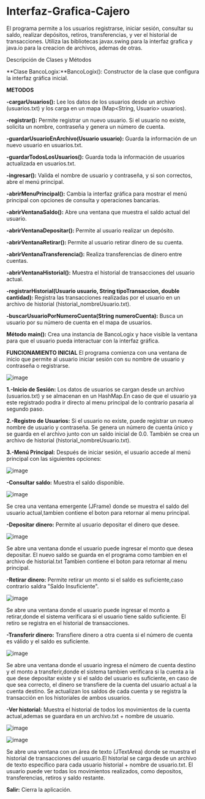 # Interfaz-Grafica-Cajero
El programa permite a los usuarios registrarse, iniciar sesión, consultar su saldo, realizar depósitos, retiros, transferencias, y ver el historial de transacciones.
Utiliza las bibliotecas javax.swing para la interfaz grafica y java.io para la creacion de archivos, ademas de otras.

Descripción de Clases y Métodos

**Clase BancoLogix:**BancoLogix(): Constructor de la clase que configura la interfaz gráfica inicial.

**METODOS**

**-cargarUsuarios():** Lee los datos de los usuarios desde un archivo (usuarios.txt) y los carga en un mapa (Map<String, Usuario> usuarios).

**-registrar():** Permite registrar un nuevo usuario. Si el usuario no existe, solicita un nombre, contraseña y genera un número de cuenta.

**-guardarUsuarioEnArchivo(Usuario usuario):** Guarda la información de un nuevo usuario en usuarios.txt.

**-guardarTodosLosUsuarios():** Guarda toda la información de usuarios actualizada en usuarios.txt.

**-ingresar():** Valida el nombre de usuario y contraseña, y si son correctos, abre el menú principal.

**-abrirMenuPrincipal():** Cambia la interfaz gráfica para mostrar el menú principal con opciones de consulta y operaciones bancarias.

**-abrirVentanaSaldo():** Abre una ventana que muestra el saldo actual del usuario.

**-abrirVentanaDepositar():** Permite al usuario realizar un depósito.

**-abrirVentanaRetirar():** Permite al usuario retirar dinero de su cuenta.

**-abrirVentanaTransferencia():** Realiza transferencias de dinero entre cuentas.

**-abrirVentanaHistorial():** Muestra el historial de transacciones del usuario actual.

**-registrarHistorial(Usuario usuario, String tipoTransaccion, double cantidad):** Registra las transacciones realizadas por el usuario en un archivo de historial (historial_nombreUsuario.txt).

**-buscarUsuarioPorNumeroCuenta(String numeroCuenta):** Busca un usuario por su número de cuenta en el mapa de usuarios.

**Método main():**
Crea una instancia de BancoLogix y hace visible la ventana para que el usuario pueda interactuar con la interfaz gráfica.

**FUNCIONAMIENTO INICIAL**
El programa comienza con una ventana de inicio que permite al usuario iniciar sesión con su nombre de usuario y contraseña o registrarse.


![image](https://github.com/user-attachments/assets/802d86a8-b9fa-41ab-94f4-aa729fb65fc0)









**1.-Inicio de Sesión:**
Los datos de usuarios se cargan desde un archivo (usuarios.txt) y se almacenan en un HashMap.En caso de que el usuario ya este registrado podra ir directo al menu principal de lo contrario pasaria al segundo paso.

**2.-Registro de Usuarios:**
Si el usuario no existe, puede registrar un nuevo nombre de usuario y contraseña.
Se genera un número de cuenta único y se guarda en el archivo junto con un saldo inicial de 0.0.
También se crea un archivo de historial (historial_nombreUsuario.txt).

**3.-Menú Principal:**
Después de iniciar sesión, el usuario accede al menú principal con las siguientes opciones:

![image](https://github.com/user-attachments/assets/1494490b-3797-47d5-b276-e54ac623d7f3)

**-Consultar saldo:** Muestra el saldo disponible.

![image](https://github.com/user-attachments/assets/31ed8a7e-84cd-4660-839b-f9010137f852)










Se crea una ventana emergente (JFrame) donde se muestra el saldo del usuario actual,tambien contiene el boton para retornar al menu principal.

**-Depositar dinero:** Permite al usuario depositar el dinero que desee.

![image](https://github.com/user-attachments/assets/0bbfc891-9361-480f-be72-9c9ab6364b3e)







Se abre una ventana donde el usuario puede ingresar el monto que desea depositar.
El nuevo saldo se guarda en el programa como tambien en el archivo de historial.txt
Tambien contiene el boton para retornar al menu principal.

**-Retirar dinero:** Permite retirar un monto si el saldo es suficiente,caso contrario saldra "Saldo Insuficiente".





![image](https://github.com/user-attachments/assets/296da474-dbeb-4f05-9c44-edea8705a655)





Se abre una ventana donde el usuario puede ingresar el monto a retirar,donde el sistema verificara si el usuario tiene saldo suficiente.
El retiro se registra en el historial de transacciones.

**-Transferir dinero:** Transfiere dinero a otra cuenta si el número de cuenta es válido y el saldo es suficiente.



![image](https://github.com/user-attachments/assets/db07fcd0-dc71-4a97-a712-0913512923ee)







Se abre una ventana donde el usuario ingresa el número de cuenta destino y el monto a transferir,donde el sistema tambien verificara si la cuenta a la que dese depositar existe y si el saldo del usuario es suficiente, en caso de que sea correcto, el dinero se transfiere de la cuenta del usuario actual a la cuenta destino.
Se actualizan los saldos de cada cuenta y se registra la transacción en los historiales de ambos usuarios.

**-Ver historial:** Muestra el historial de todos los movimientos de la cuenta actual,ademas se guardara en un archivo.txt + nombre de usuario.

![image](https://github.com/user-attachments/assets/5b51b36e-4e0f-4608-b5a4-00ce83b632f0)


![image](https://github.com/user-attachments/assets/f4c048e0-2cfc-4c6f-8c13-37db57e5a06a)







Se abre una ventana con un área de texto (JTextArea) donde se muestra el historial de transacciones del usuario.El historial se carga desde un archivo de texto específico para cada usuario historial + nombre de usuario.txt.
El usuario puede ver todas los movimientos realizados, como depositos, transferencias, retiros y saldo restante.

**Salir:** Cierra la aplicación.

